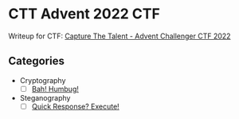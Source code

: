 # CTT Advent 2022 CTF

Writeup for CTF: [Capture The Talent - Advent Challenger CTF 2022](http://advent.capturethetalent.co.uk/)

## Categories

- Cryptography
   - [ ] [Bah! Humbug!](/Capture%20The%20Talent%20Advent%20CTF%202022/Crypto/Bah!%20Humbug!/bah.md)
   
- Steganography
   - [ ] [Quick Response? Execute!](/Capture%20The%20Talent%20Advent%20CTF%202022/Steg/Quick%20Response%3F%20Execute!/qr.md)

